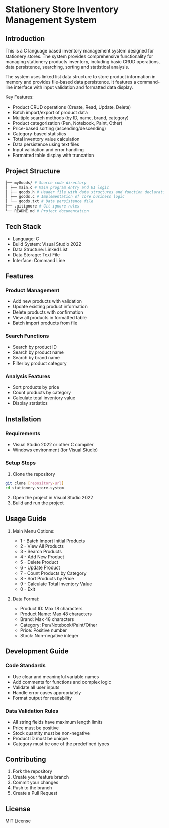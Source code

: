 # Stationery Store Inventory Management System

## Introduction

This is a C language based inventory management system designed for stationery stores. The system provides comprehensive functionality for managing stationery products inventory, including basic CRUD operations, data persistence, searching, sorting and statistical analysis.

The system uses linked list data structure to store product information in memory and provides file-based data persistence. It features a command-line interface with input validation and formatted data display.

Key Features:

* Product CRUD operations (Create, Read, Update, Delete)
* Batch import/export of product data
* Multiple search methods (by ID, name, brand, category)
* Product categorization (Pen, Notebook, Paint, Other)
* Price-based sorting (ascending/descending)
* Category-based statistics
* Total inventory value calculation
* Data persistence using text files
* Input validation and error handling
* Formatted table display with truncation

## Project Structure 

```bash
├── myGoods/ # Source code directory
│ ├── main.c # Main program entry and UI logic
│ ├── goods.h # Header file with data structures and function declarations
│ ├── goods.c # Implementation of core business logic
│ └── goods.txt # Data persistence file
├── .gitignore # Git ignore rules
└── README.md # Project documentation
```

## Tech Stack

* Language: C
* Build System: Visual Studio 2022
* Data Structure: Linked List
* Data Storage: Text File
* Interface: Command Line

## Features

### Product Management
* Add new products with validation
* Update existing product information
* Delete products with confirmation
* View all products in formatted table
* Batch import products from file

### Search Functions
* Search by product ID
* Search by product name
* Search by brand name
* Filter by product category

### Analysis Features
* Sort products by price
* Count products by category
* Calculate total inventory value
* Display statistics

## Installation

### Requirements
* Visual Studio 2022 or other C compiler
* Windows environment (for Visual Studio)

### Setup Steps

1. Clone the repository

```bash
git clone [repository-url]
cd stationery-store-system
```

2. Open the project in Visual Studio 2022
3. Build and run the project

## Usage Guide

1. Main Menu Options:
   * 1 - Batch Import Initial Products
   * 2 - View All Products
   * 3 - Search Products
   * 4 - Add New Product
   * 5 - Delete Product
   * 6 - Update Product
   * 7 - Count Products by Category
   * 8 - Sort Products by Price
   * 9 - Calculate Total Inventory Value
   * 0 - Exit

2. Data Format:
   * Product ID: Max 18 characters
   * Product Name: Max 48 characters
   * Brand: Max 48 characters
   * Category: Pen/Notebook/Paint/Other
   * Price: Positive number
   * Stock: Non-negative integer

## Development Guide

### Code Standards
* Use clear and meaningful variable names
* Add comments for functions and complex logic
* Validate all user inputs
* Handle error cases appropriately
* Format output for readability

### Data Validation Rules
* All string fields have maximum length limits
* Price must be positive
* Stock quantity must be non-negative
* Product ID must be unique
* Category must be one of the predefined types

## Contributing

1. Fork the repository
2. Create your feature branch
3. Commit your changes
4. Push to the branch
5. Create a Pull Request

## License

MIT License
